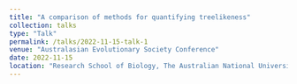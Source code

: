 ```yaml
---
title: "A comparison of methods for quantifying treelikeness"
collection: talks
type: "Talk"
permalink: /talks/2022-11-15-talk-1
venue: "Australasian Evolutionary Society Conference"
date: 2022-11-15
location: "Research School of Biology, The Australian National University, Canberra"
---
```


